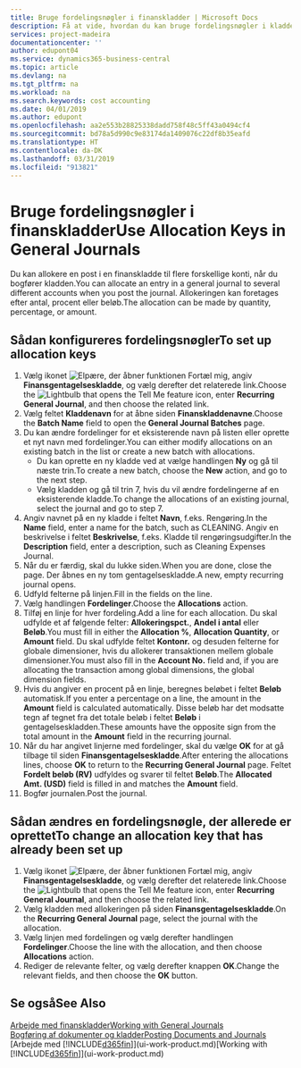 ```yaml
---
title: Bruge fordelingsnøgler i finanskladder | Microsoft Docs
description: Få at vide, hvordan du kan bruge fordelingsnøgler i kladder.
services: project-madeira
documentationcenter: ''
author: edupont04
ms.service: dynamics365-business-central
ms.topic: article
ms.devlang: na
ms.tgt_pltfrm: na
ms.workload: na
ms.search.keywords: cost accounting
ms.date: 04/01/2019
ms.author: edupont
ms.openlocfilehash: aa2e553b28825338dadd758f48c5ff43a0494cf4
ms.sourcegitcommit: bd78a5d990c9e83174da1409076c22df8b35eafd
ms.translationtype: HT
ms.contentlocale: da-DK
ms.lasthandoff: 03/31/2019
ms.locfileid: "913821"
---
```

# <a name="use-allocation-keys-in-general-journals"></a><span data-ttu-id="68248-103">Bruge fordelingsnøgler i finanskladder</span><span class="sxs-lookup"><span data-stu-id="68248-103">Use Allocation Keys in General Journals</span></span>
<span data-ttu-id="68248-104">Du kan allokere en post i en finanskladde til flere forskellige konti, når du bogfører kladden.</span><span class="sxs-lookup"><span data-stu-id="68248-104">You can allocate an entry in a general journal to several different accounts when you post the journal.</span></span> <span data-ttu-id="68248-105">Allokeringen kan foretages efter antal, procent eller beløb.</span><span class="sxs-lookup"><span data-stu-id="68248-105">The allocation can be made by quantity, percentage, or amount.</span></span>

## <a name="to-set-up-allocation-keys"></a><span data-ttu-id="68248-106">Sådan konfigureres fordelingsnøgler</span><span class="sxs-lookup"><span data-stu-id="68248-106">To set up allocation keys</span></span>
1. <span data-ttu-id="68248-107">Vælg ikonet ![Elpære, der åbner funktionen Fortæl mig](media/ui-search/search_small.png "Fortæl mig, hvad du vil foretage dig"), angiv **Finansgentagelseskladde**, og vælg derefter det relaterede link.</span><span class="sxs-lookup"><span data-stu-id="68248-107">Choose the ![Lightbulb that opens the Tell Me feature](media/ui-search/search_small.png "Tell me what you want to do") icon, enter **Recurring General Journal**, and then choose the related link.</span></span>
2. <span data-ttu-id="68248-108">Vælg feltet **Kladdenavn** for at åbne siden **Finanskladdenavne**.</span><span class="sxs-lookup"><span data-stu-id="68248-108">Choose the **Batch Name** field to open the **General Journal Batches** page.</span></span>
3. <span data-ttu-id="68248-109">Du kan ændre fordelinger for et eksisterende navn på listen eller oprette et nyt navn med fordelinger.</span><span class="sxs-lookup"><span data-stu-id="68248-109">You can either modify allocations on an existing batch in the list or create a new batch with allocations.</span></span>
   * <span data-ttu-id="68248-110">Du kan oprette en ny kladde ved at vælge handlingen **Ny** og gå til næste trin.</span><span class="sxs-lookup"><span data-stu-id="68248-110">To create a new batch, choose the **New** action, and go to the next step.</span></span>
   * <span data-ttu-id="68248-111">Vælg kladden og gå til trin 7, hvis du vil ændre fordelingerne af en eksisterende kladde.</span><span class="sxs-lookup"><span data-stu-id="68248-111">To change the allocations of an existing journal, select the journal and go to step 7.</span></span>    
4. <span data-ttu-id="68248-112">Angiv navnet på en ny kladde i feltet **Navn**, f.eks. Rengøring.</span><span class="sxs-lookup"><span data-stu-id="68248-112">In the **Name** field, enter a name for the batch, such as CLEANING.</span></span> <span data-ttu-id="68248-113">Angiv en beskrivelse i feltet **Beskrivelse**, f.eks. Kladde til rengøringsudgifter.</span><span class="sxs-lookup"><span data-stu-id="68248-113">In the **Description** field, enter a description, such as Cleaning Expenses Journal.</span></span>
5. <span data-ttu-id="68248-114">Når du er færdig, skal du lukke siden.</span><span class="sxs-lookup"><span data-stu-id="68248-114">When you are done, close the page.</span></span> <span data-ttu-id="68248-115">Der åbnes en ny tom gentagelseskladde.</span><span class="sxs-lookup"><span data-stu-id="68248-115">A new, empty recurring journal opens.</span></span>
6. <span data-ttu-id="68248-116">Udfyld felterne på linjen.</span><span class="sxs-lookup"><span data-stu-id="68248-116">Fill in the fields on the line.</span></span>
7. <span data-ttu-id="68248-117">Vælg handlingen **Fordelinger**.</span><span class="sxs-lookup"><span data-stu-id="68248-117">Choose the **Allocations** action.</span></span>
8. <span data-ttu-id="68248-118">Tilføj en linje for hver fordeling.</span><span class="sxs-lookup"><span data-stu-id="68248-118">Add a line for each allocation.</span></span> <span data-ttu-id="68248-119">Du skal udfylde et af følgende felter: **Allokeringspct.**, **Andel i antal** eller **Beløb**.</span><span class="sxs-lookup"><span data-stu-id="68248-119">You must fill in either the **Allocation %**, **Allocation Quantity**, or **Amount** field.</span></span> <span data-ttu-id="68248-120">Du skal udfylde feltet **Kontonr.** og desuden felterne for globale dimensioner, hvis du allokerer transaktionen mellem globale dimensioner.</span><span class="sxs-lookup"><span data-stu-id="68248-120">You must also fill in the **Account No.** field and, if you are allocating the transaction among global dimensions, the global dimension fields.</span></span>
9. <span data-ttu-id="68248-121">Hvis du angiver en procent på en linje, beregnes beløbet i feltet **Beløb** automatisk.</span><span class="sxs-lookup"><span data-stu-id="68248-121">If you enter a percentage on a line, the amount in the **Amount** field is calculated automatically.</span></span> <span data-ttu-id="68248-122">Disse beløb har det modsatte tegn af tegnet fra det totale beløb i feltet **Beløb** i gentagelseskladden.</span><span class="sxs-lookup"><span data-stu-id="68248-122">These amounts have the opposite sign from the total amount in the **Amount** field in the recurring journal.</span></span>
10. <span data-ttu-id="68248-123">Når du har angivet linjerne med fordelinger, skal du vælge **OK** for at gå tilbage til siden **Finansgentagelseskladde**.</span><span class="sxs-lookup"><span data-stu-id="68248-123">After entering the allocations lines, choose **OK** to return to the **Recurring General Journal** page.</span></span> <span data-ttu-id="68248-124">Feltet **Fordelt beløb (RV)** udfyldes og svarer til feltet **Beløb**.</span><span class="sxs-lookup"><span data-stu-id="68248-124">The **Allocated Amt. (USD)** field is filled in and matches the **Amount** field.</span></span>
11. <span data-ttu-id="68248-125">Bogfør journalen.</span><span class="sxs-lookup"><span data-stu-id="68248-125">Post the journal.</span></span>

## <a name="to-change-an-allocation-key-that-has-already-been-set-up"></a><span data-ttu-id="68248-126">Sådan ændres en fordelingsnøgle, der allerede er oprettet</span><span class="sxs-lookup"><span data-stu-id="68248-126">To change an allocation key that has already been set up</span></span>
1. <span data-ttu-id="68248-127">Vælg ikonet ![Elpære, der åbner funktionen Fortæl mig](media/ui-search/search_small.png "Fortæl mig, hvad du vil foretage dig"), angiv **Finansgentagelseskladde**, og vælg derefter det relaterede link.</span><span class="sxs-lookup"><span data-stu-id="68248-127">Choose the ![Lightbulb that opens the Tell Me feature](media/ui-search/search_small.png "Tell me what you want to do") icon, enter **Recurring General Journal**, and then choose the related link.</span></span>
2. <span data-ttu-id="68248-128">Vælg kladden med allokeringen på siden **Finansgentagelseskladde**.</span><span class="sxs-lookup"><span data-stu-id="68248-128">On the **Recurring General Journal** page, select the journal with the allocation.</span></span>
3. <span data-ttu-id="68248-129">Vælg linjen med fordelingen og vælg derefter handlingen **Fordelinger**.</span><span class="sxs-lookup"><span data-stu-id="68248-129">Choose the line with the allocation, and then choose **Allocations** action.</span></span>
4. <span data-ttu-id="68248-130">Rediger de relevante felter, og vælg derefter knappen **OK**.</span><span class="sxs-lookup"><span data-stu-id="68248-130">Change the relevant fields, and then choose the **OK** button.</span></span>

## <a name="see-also"></a><span data-ttu-id="68248-131">Se også</span><span class="sxs-lookup"><span data-stu-id="68248-131">See Also</span></span>
[<span data-ttu-id="68248-132">Arbejde med finanskladder</span><span class="sxs-lookup"><span data-stu-id="68248-132">Working with General Journals</span></span>](ui-work-general-journals.md)  
[<span data-ttu-id="68248-133">Bogføring af dokumenter og kladder</span><span class="sxs-lookup"><span data-stu-id="68248-133">Posting Documents and Journals</span></span>](ui-post-documents-journals.md)  
<span data-ttu-id="68248-134">[Arbejde med [!INCLUDE[d365fin](includes/d365fin_md.md)]](ui-work-product.md)</span><span class="sxs-lookup"><span data-stu-id="68248-134">[Working with [!INCLUDE[d365fin](includes/d365fin_md.md)]](ui-work-product.md)</span></span>
